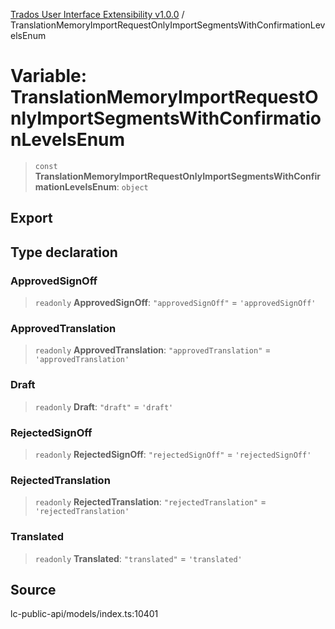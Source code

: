 [Trados User Interface Extensibility v1.0.0](../wiki/globals) / TranslationMemoryImportRequestOnlyImportSegmentsWithConfirmationLevelsEnum

# Variable: TranslationMemoryImportRequestOnlyImportSegmentsWithConfirmationLevelsEnum

> `const` **TranslationMemoryImportRequestOnlyImportSegmentsWithConfirmationLevelsEnum**: `object`

## Export

## Type declaration

### ApprovedSignOff

> `readonly` **ApprovedSignOff**: `"approvedSignOff"` = `'approvedSignOff'`

### ApprovedTranslation

> `readonly` **ApprovedTranslation**: `"approvedTranslation"` = `'approvedTranslation'`

### Draft

> `readonly` **Draft**: `"draft"` = `'draft'`

### RejectedSignOff

> `readonly` **RejectedSignOff**: `"rejectedSignOff"` = `'rejectedSignOff'`

### RejectedTranslation

> `readonly` **RejectedTranslation**: `"rejectedTranslation"` = `'rejectedTranslation'`

### Translated

> `readonly` **Translated**: `"translated"` = `'translated'`

## Source

lc-public-api/models/index.ts:10401
